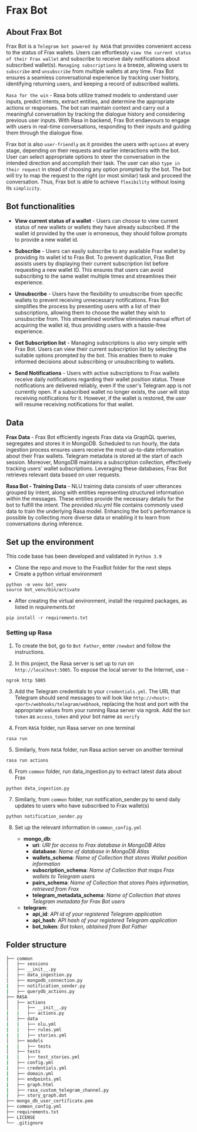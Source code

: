 # Frax Bot 

## About Frax Bot
Frax Bot is a ```Telegram bot powered by RASA``` that provides convenient access to the status of Frax wallets. Users can effortlessly ```view the current status of their Frax wallet``` and subscribe to receive daily notifications about subscribed wallet(s). ```Managing subscriptions``` is a breeze, allowing users to ```subscribe``` and ```unsubscribe``` from multiple wallets at any time. Frax Bot ensures a seamless conversational experience by tracking user history, identifying returning users, and keeping a record of subscribed wallets.

```Rasa for the win``` - Rasa bots utilize trained models to understand user inputs, predict intents, extract entities, and determine the appropriate actions or responses. The bot can maintain context and carry out a meaningful conversation by tracking the dialogue history and considering previous user inputs. With Rasa in backend, Frax Bot endaevours to engage with users in real-time conversations, responding to their inputs and guiding them through the dialogue flow.

Frax bot is also ```user-friendly``` as it provides the users with ```options``` at every stage, depending on their requests and earlier interactions with the bot. User can select appropriate options to steer the conversation in the intended direction and accomplish their task. The user can also ```type in their request``` in stead of choosing any option prompted by the bot. The bot will try to map the request to the right (or most similar) task and proceed the conversation. Thus, Frax bot is able to achieve ``flexibility`` without losing its ```simplicity```.

## Bot functionalities

* **View current status of a wallet** - Users can choose to view current status of new wallets or wallets they have already subscribed. If the wallet id provided by the user is erroneous, they should follow prompts to provide a new wallet id.

* **Subscribe** - Users can easily subscribe to any available Frax wallet by providing its wallet id to Frax Bot. To prevent duplication, Frax Bot assists users by displaying their current subscription list before requesting a new wallet ID. This ensures that users can avoid subscribing to the same wallet multiple times and streamlines their experience.

* **Unsubscribe** - Users have the flexibility to unsubscribe from specific wallets to prevent receiving unnecessary notifications. Frax Bot simplifies the process by presenting users with a list of their subscriptions, allowing them to choose the wallet they wish to unsubscribe from. This streamlined workflow eliminates manual effort of acquiring the wallet id, thus providing users with a hassle-free experience.

* **Get Subscription list** - Managing subscriptions is also very simple with Frax Bot. Users can view their current subscription list by selecting the suitable options prompted by the bot. This enables them to make informed decisions about subscribing or unsubscribing to wallets.

* **Send Notifications** - Users with active subscriptions to Frax wallets receive daily notifications regarding their wallet position status. These notifications are delivered reliably, even if the user's Telegram app is not currently open. If a subscribed wallet no longer exists, the user will stop receiving notifications for it. However, if the wallet is restored, the user will resume receiving notifications for that wallet.

## Data

**Frax Data** - Frax Bot efficiently ingests Frax data via GraphQL queries, segregates and stores it in MongoDB. Scheduled to run hourly, the data ingestion process ensures users receive the most up-to-date information about their Frax wallets. Telegram metadata is stored at the start of each session. Moreover, MongoDB maintains a subscription collection, effectively tracking users' wallet subscriptions. Leveraging these databases, Frax Bot retrieves relevant data based on user requests.

**Rasa Bot - Training Data** - NLU training data consists of user utterances grouped by intent, along with entities representing structured information within the messages. These entities provide the necessary details for the bot to fulfill the intent. The provided nlu.yml file contains commonly used data to train the underlying Rasa model. Enhancing the bot's performance is possible by collecting more diverse data or enabling it to learn from conversations during inference.

## Set up the environment

This code base has been developed and validated in ```Python 3.9```

- Clone the repo and move to the FraxBot folder for the next steps
- Create a python virtual environment
```
python -m venv bot_venv
source bot_venv/bin/activate
```
- After creating the virtual environment, install the required packages, as listed in *requirements.txt*
```
pip install -r requirements.txt
```
### Setting up Rasa

1. To create the bot, go to ```Bot Father```, enter ```/newbot``` and follow the instructions. 

2. In this project, the Rasa server is set up to run on `http://localhost:5005`. To expose the local server to the Internet, use -
```
ngrok http 5005
```
3. Add the Telegram credentials to your ```credentials.yml```. The URL that Telegram should send messages to will look like `http://<host>:<port>/webhooks/telegram/webhook`, replacing the host and port with the appropriate values from your running Rasa server via ngrok. Add the ```bot token``` as ```access_token``` and your bot name as ```verify``` 

4. From ```RASA``` folder, run Rasa server on one terminal
```
rasa run
```
5. Similarly, from ```RASA``` folder, run Rasa action server on another terminal
```
rasa run actions
```
6. From ```common``` folder, run data_ingestion.py to extract latest data about Frax
```
python data_ingestion.py
```
7. Similarly, from ```common``` folder, run notification_sender.py to send daily updates to users who have subscribed to Frax wallet(s)
```
python notification_sender.py
```
8. Set up the relevant information in ```common_config.yml```

    * **mongo_db**:
        * **uri**: *URl for access to Frax database in MongoDB Atlas*
        * **database**: *Name of database in MongoDB Atlas*
        * **wallets_schema**: *Name of Collection that stores Wallet position information*
        * **subscription_schema**: *Name of Collection that maps Frax wallets to Telegram users*
        * **pairs_schema**: *Name of Collection that stores Pairs information, retrieved from Frax*
        * **telegram_metadata_schema**: *Name of Collection that stores Telegram metadata for Frax Bot users*
    * **telegram**:
        * **api_id**: *API id of your registered Telegram application*
        * **api_hash**: *API hash of your registered Telegram application*        
        * **bot_token**: *Bot token, obtained from Bot Father*



## Folder structure

```bash
├── common
│   ├── sessions
│   ├── __init__.py
│   ├── data_ingestion.py
│   ├── mongodb_connection.py
|   ├── notification_sender.py
|   ├── querydb_actions.py
├── RASA
│   ├── actions
│   │   ├── __init__.py
|   |   ├── actions.py
│   ├── data
|   |   ├── nlu.yml
|   |   ├── rules.yml
|   |   ├── stories.yml
│   ├── models
|   |   ├── tests
│   ├── tests
|   |   ├── test_stories.yml
|   ├── config.yml
|   ├── credentials.yml
|   ├── domain.yml
|   ├── endpoints.yml
|   ├── graph.html
|   ├── rasa_custom_telegram_channel.py
|   ├── story_graph.dot    
├── mongo_db_user_certificate.pem
├── common_config.yml
├── requirements.txt
├── LICENSE
└── .gitignore
```
